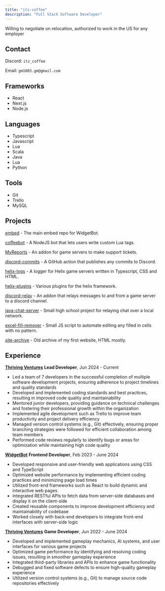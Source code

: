 ```yaml
---
title: "itz-coffee"
description: "Full Stack Software Developer"
---
```

Willing to negotiate on relocation, authorized to work in the US for any employer

## Contact
Discord: `itz_coffee`

Email: `gm1003.gm@gmail.com`

## Frameworks
- React
- Next.js
- Node.js

## Languages
- Typescript
- Javascript
- Lua
- Scala
- Java
- Lua
- Python

## Tools
- Git
- Trello
- MySQL

## Projects
[embed](https://github.com/widgetbot-io/embed) - The main embed repo for WidgetBot.

[coffeebot](https://github.com/itz-coffee/coffeebot) - A NodeJS bot that lets users write custom Lua tags.

[MyReports](https://github.com/itz-coffee/MyReports) - An addon for game servers to make support tickets.

[discord-commits](https://github.com/itz-coffee/discord-commits) - A GitHub action that publishes any commits to Discord.

[helix-logs](https://github.com/itz-coffee/helix-logs) - A logger for Helix game servers written in Typescript, CSS and HTML.

[helix-plugins](https://github.com/itz-coffee/helix-plugins) - Various plugins for the helix framework.

[discord-relay](https://github.com/itz-coffee/discord-relay) - An addon that relays messages to and from a game server to a discord channel.

[java-chat-server](https://github.com/itz-coffee/java-chat-server) - Small high school project for relaying chat over a local network.

[excel-fill-remover](https://github.com/itz-coffee/excel-fill-remover) - Small JS script to automate editing any filled in cells with no pattern.

[site-archive](https://github.com/itz-coffee/site-archive) - Old archive of my first website, HTML mostly.



## Experience
[**Thriving Ventures**](https://thrivingventures.com/) **Lead Developer**, Jun 2024 - Current

<!-- ![tv_logo](assets/tv_logo.jpg) -->
- Led a team of 7 developers in the successful completion of multiple software development projects, ensuring adherence to project timelines and quality standards
- Developed and implemented coding standards and best practices, resulting in improved code quality and maintainability
- Mentored junior developers, providing guidance on technical challenges and fostering their professional growth within the organization
- Implemented agile development such as Trello to improve team productivity and project delivery efficiency
- Managed version control systems (e.g., Git) effectively, ensuring proper branching strategies were followed for efficient collaboration among team members
- Performed code reviews regularly to identify bugs or areas for optimization while maintaining high code quality

[**WidgetBot**](https://widgetbot.io/) **Frontend Developer**, Feb 2023 - June 2024

<!-- ![wb_logo](assets/wb_logo.jpg) -->
- Developed responsive and user-friendly web applications using CSS and TypeScript
- Optimized website performance by implementing efficient coding practices and minimizing page load times
- Utilized front-end frameworks such as React to build dynamic and interactive web pages
- Integrated RESTful APIs to fetch data from server-side databases and display it on the client-side
- Created reusable components to improve development efficiency and maintainability of codebase
- Worked closely with back-end developers to integrate front-end interfaces with server-side logic

[**Thriving Ventures**](https://thrivingventures.com/) **Game Developer**, Jun 2022 - June 2024

<!-- ![tv_logo](assets/tv_logo.jpg) -->
- Developed and implemented gameplay mechanics, AI systems, and user interfaces for various game projects
- Optimized game performance by identifying and resolving coding issues, resulting in smoother gameplay experience
- Integrated third-party libraries and APIs to enhance game functionality
- Debugged and fixed software defects to ensure high-quality gameplay experience
- Utilized version control systems (e.g., Git) to manage source code repositories effectively
